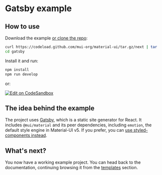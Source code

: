 # Gatsby example

## How to use

Download the example [or clone the repo](https://github.com/mui-org/material-ui):

<!-- #default-branch-switch -->

```sh
curl https://codeload.github.com/mui-org/material-ui/tar.gz/next | tar -xz --strip=2  material-ui-next/examples/gatsby
cd gatsby
```

Install it and run:

```sh
npm install
npm run develop
```

or:

<!-- #default-branch-switch -->

[![Edit on CodeSandbox](https://codesandbox.io/static/img/play-codesandbox.svg)](https://codesandbox.io/s/github/mui-org/material-ui/tree/next/examples/gatsby)

## The idea behind the example

The project uses [Gatsby](https://github.com/gatsbyjs/gatsby), which is a static site generator for React.
It includes `@mui/material` and its peer dependencies, including `emotion`, the default style engine in Material-UI v5.
If you prefer, you can [use styled-components instead](https://next.material-ui.com/guides/interoperability/#styled-components).

## What's next?

<!-- #default-branch-switch -->

You now have a working example project.
You can head back to the documentation, continuing browsing it from the [templates](https://next.material-ui.com/getting-started/templates/) section.
